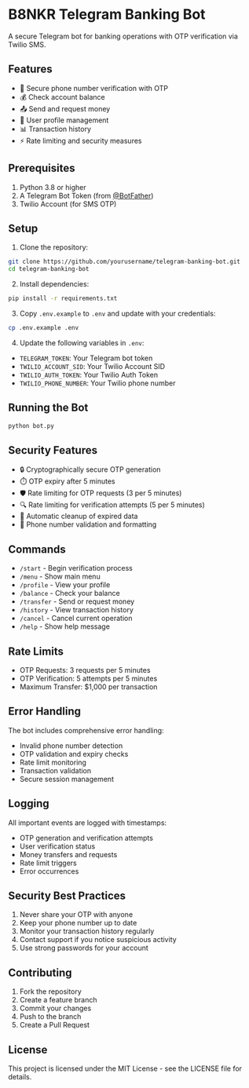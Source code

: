 # B8NKR Telegram Banking Bot

A secure Telegram bot for banking operations with OTP verification via Twilio SMS.

## Features

- 🔐 Secure phone number verification with OTP
- 💰 Check account balance
- 📤 Send and request money
- 📱 User profile management
- 📊 Transaction history
- ⚡ Rate limiting and security measures

## Prerequisites

1. Python 3.8 or higher
2. A Telegram Bot Token (from [@BotFather](https://t.me/botfather))
3. Twilio Account (for SMS OTP)

## Setup

1. Clone the repository:
```bash
git clone https://github.com/yourusername/telegram-banking-bot.git
cd telegram-banking-bot
```

2. Install dependencies:
```bash
pip install -r requirements.txt
```

3. Copy `.env.example` to `.env` and update with your credentials:
```bash
cp .env.example .env
```

4. Update the following variables in `.env`:
- `TELEGRAM_TOKEN`: Your Telegram bot token
- `TWILIO_ACCOUNT_SID`: Your Twilio Account SID
- `TWILIO_AUTH_TOKEN`: Your Twilio Auth Token
- `TWILIO_PHONE_NUMBER`: Your Twilio phone number

## Running the Bot

```bash
python bot.py
```

## Security Features

- 🔒 Cryptographically secure OTP generation
- ⏱️ OTP expiry after 5 minutes
- 🛡️ Rate limiting for OTP requests (3 per 5 minutes)
- 🔍 Rate limiting for verification attempts (5 per 5 minutes)
- 🧹 Automatic cleanup of expired data
- 📱 Phone number validation and formatting

## Commands

- `/start` - Begin verification process
- `/menu` - Show main menu
- `/profile` - View your profile
- `/balance` - Check your balance
- `/transfer` - Send or request money
- `/history` - View transaction history
- `/cancel` - Cancel current operation
- `/help` - Show help message

## Rate Limits

- OTP Requests: 3 requests per 5 minutes
- OTP Verification: 5 attempts per 5 minutes
- Maximum Transfer: $1,000 per transaction

## Error Handling

The bot includes comprehensive error handling:
- Invalid phone number detection
- OTP validation and expiry checks
- Rate limit monitoring
- Transaction validation
- Secure session management

## Logging

All important events are logged with timestamps:
- OTP generation and verification attempts
- User verification status
- Money transfers and requests
- Rate limit triggers
- Error occurrences

## Security Best Practices

1. Never share your OTP with anyone
2. Keep your phone number up to date
3. Monitor your transaction history regularly
4. Contact support if you notice suspicious activity
5. Use strong passwords for your account

## Contributing

1. Fork the repository
2. Create a feature branch
3. Commit your changes
4. Push to the branch
5. Create a Pull Request

## License

This project is licensed under the MIT License - see the LICENSE file for details.

